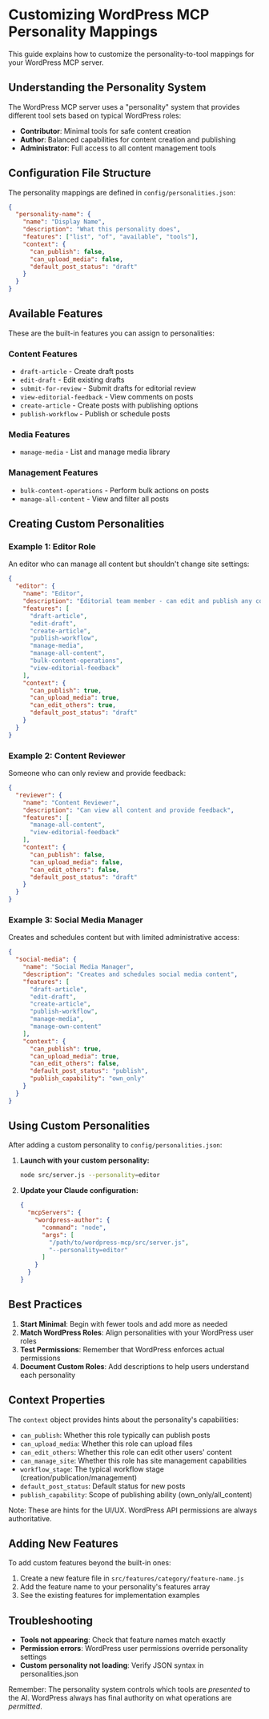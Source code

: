 # Customizing WordPress MCP Personality Mappings

This guide explains how to customize the personality-to-tool mappings for your WordPress MCP server.

## Understanding the Personality System

The WordPress MCP server uses a "personality" system that provides different tool sets based on typical WordPress roles:

- **Contributor**: Minimal tools for safe content creation
- **Author**: Balanced capabilities for content creation and publishing
- **Administrator**: Full access to all content management tools

## Configuration File Structure

The personality mappings are defined in `config/personalities.json`:

```json
{
  "personality-name": {
    "name": "Display Name",
    "description": "What this personality does",
    "features": ["list", "of", "available", "tools"],
    "context": {
      "can_publish": false,
      "can_upload_media": false,
      "default_post_status": "draft"
    }
  }
}
```

## Available Features

These are the built-in features you can assign to personalities:

### Content Features
- `draft-article` - Create draft posts
- `edit-draft` - Edit existing drafts
- `submit-for-review` - Submit drafts for editorial review
- `view-editorial-feedback` - View comments on posts
- `create-article` - Create posts with publishing options
- `publish-workflow` - Publish or schedule posts

### Media Features
- `manage-media` - List and manage media library

### Management Features
- `bulk-content-operations` - Perform bulk actions on posts
- `manage-all-content` - View and filter all posts

## Creating Custom Personalities

### Example 1: Editor Role

An editor who can manage all content but shouldn't change site settings:

```json
{
  "editor": {
    "name": "Editor",
    "description": "Editorial team member - can edit and publish any content",
    "features": [
      "draft-article",
      "edit-draft",
      "create-article",
      "publish-workflow",
      "manage-media",
      "manage-all-content",
      "bulk-content-operations",
      "view-editorial-feedback"
    ],
    "context": {
      "can_publish": true,
      "can_upload_media": true,
      "can_edit_others": true,
      "default_post_status": "draft"
    }
  }
}
```

### Example 2: Content Reviewer

Someone who can only review and provide feedback:

```json
{
  "reviewer": {
    "name": "Content Reviewer",
    "description": "Can view all content and provide feedback",
    "features": [
      "manage-all-content",
      "view-editorial-feedback"
    ],
    "context": {
      "can_publish": false,
      "can_upload_media": false,
      "can_edit_others": false,
      "default_post_status": "draft"
    }
  }
}
```

### Example 3: Social Media Manager

Creates and schedules content but with limited administrative access:

```json
{
  "social-media": {
    "name": "Social Media Manager",
    "description": "Creates and schedules social media content",
    "features": [
      "draft-article",
      "edit-draft",
      "create-article",
      "publish-workflow",
      "manage-media",
      "manage-own-content"
    ],
    "context": {
      "can_publish": true,
      "can_upload_media": true,
      "can_edit_others": false,
      "default_post_status": "publish",
      "publish_capability": "own_only"
    }
  }
}
```

## Using Custom Personalities

After adding a custom personality to `config/personalities.json`:

1. **Launch with your custom personality:**
   ```bash
   node src/server.js --personality=editor
   ```

2. **Update your Claude configuration:**
   ```json
   {
     "mcpServers": {
       "wordpress-author": {
         "command": "node",
         "args": [
           "/path/to/wordpress-mcp/src/server.js",
           "--personality=editor"
         ]
       }
     }
   }
   ```

## Best Practices

1. **Start Minimal**: Begin with fewer tools and add more as needed
2. **Match WordPress Roles**: Align personalities with your WordPress user roles
3. **Test Permissions**: Remember that WordPress enforces actual permissions
4. **Document Custom Roles**: Add descriptions to help users understand each personality

## Context Properties

The `context` object provides hints about the personality's capabilities:

- `can_publish`: Whether this role typically can publish posts
- `can_upload_media`: Whether this role can upload files
- `can_edit_others`: Whether this role can edit other users' content
- `can_manage_site`: Whether this role has site management capabilities
- `workflow_stage`: The typical workflow stage (creation/publication/management)
- `default_post_status`: Default status for new posts
- `publish_capability`: Scope of publishing ability (own_only/all_content)

Note: These are hints for the UI/UX. WordPress API permissions are always authoritative.

## Adding New Features

To add custom features beyond the built-in ones:

1. Create a new feature file in `src/features/category/feature-name.js`
2. Add the feature name to your personality's features array
3. See the existing features for implementation examples

## Troubleshooting

- **Tools not appearing**: Check that feature names match exactly
- **Permission errors**: WordPress user permissions override personality settings
- **Custom personality not loading**: Verify JSON syntax in personalities.json

Remember: The personality system controls which tools are *presented* to the AI. WordPress always has final authority on what operations are *permitted*.